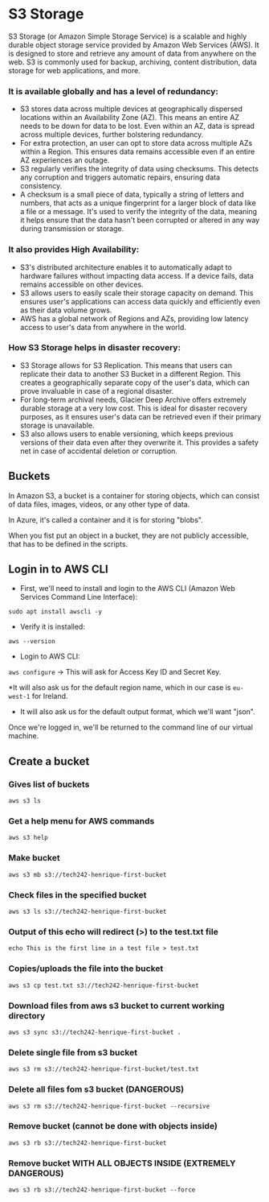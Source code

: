 # S3 Storage 

S3 Storage (or Amazon Simple Storage Service) is a scalable and highly durable object storage service provided by Amazon Web Services (AWS).  It is designed to store and retrieve any amount of data from anywhere on the web. S3 is commonly used for backup, archiving, content distribution, data storage for web applications, and more.

### It is available globally and has a level of redundancy:
 * S3 stores data across multiple devices at geographically dispersed locations within an Availability Zone (AZ). This means an entire AZ needs to be down for data to be lost. Even within an AZ, data is spread across multiple devices, further bolstering redundancy.
 * For extra protection, an user can opt to store data across multiple AZs within a Region. This ensures data remains accessible even if an entire AZ experiences an outage.
 * S3 regularly verifies the integrity of data using checksums. This detects any corruption and triggers automatic repairs, ensuring data consistency.
 * A checksum is a small piece of data, typically a string of letters and numbers, that acts as a unique fingerprint for a larger block of data like a file or a message. It's used to verify the integrity of the data, meaning it helps ensure that the data hasn't been corrupted or altered in any way during transmission or storage.

### It also provides High Availability:
 * S3's distributed architecture enables it to automatically adapt to hardware failures without impacting data access. If a device fails, data remains accessible on other devices.
 * S3 allows users to easily scale their storage capacity on demand. This ensures user's applications can access data quickly and efficiently even as their data volume grows.
 * AWS has a global network of Regions and AZs, providing low latency access to user's data from anywhere in the world.

### How S3 Storage helps in disaster recovery:
 * S3 Storage allows for S3 Replication. This means that users can replicate their data to another S3 Bucket in a different Region. This creates a geographically separate copy of the user's data, which can prove invaluable in case of a regional disaster.
 * For long-term archival needs, Glacier Deep Archive offers extremely durable storage at a very low cost. This is ideal for disaster recovery purposes, as it ensures user's data can be retrieved even if their primary storage is unavailable.
 * S3 also allows users to enable versioning, which keeps previous versions of their data even after they overwrite it. This provides a safety net in case of accidental deletion or corruption.



## Buckets

In Amazon S3, a bucket is a container for storing objects, which can consist of data files, images, videos, or any other type of data.

In Azure, it's called a container and it is for storing "blobs".

When you fist put an object in a bucket, they are not publicly accessible, that has to be defined in the scripts.

## Login in to AWS CLI

* First, we'll need to install and login to the AWS CLI (Amazon Web Services Command Line Interface):

`sudo apt install awscli -y`

* Verify it is installed:

`aws --version`

* Login to AWS CLI:

`aws configure` -> This will ask for Access Key ID and Secret Key.

 *It will also ask us for the default region name, which in our case is `eu-west-1` for Ireland.
 * It will also ask us for the default output format, which we'll want "json".

Once we're logged in, we'll be returned to the command line of our virtual machine.

## Create a bucket

### Gives list of buckets

`aws s3 ls`

### Get a help menu for AWS commands

`aws s3 help`

### Make bucket

`aws s3 mb s3://tech242-henrique-first-bucket `

### Check files in the specified bucket

`aws s3 ls s3://tech242-henrique-first-bucket `

### Output of this echo will redirect (>) to the test.txt file

`echo This is the first line in a test file > test.txt` 


### Copies/uploads the file into the bucket

`aws s3 cp test.txt s3://tech242-henrique-first-bucket`


### Download files from aws s3 bucket to current working directory 

`aws s3 sync s3://tech242-henrique-first-bucket .`


### Delete single file from s3 bucket

`aws s3 rm s3://tech242-henrique-first-bucket/test.txt`


### Delete all files fom s3 bucket (DANGEROUS)


`aws s3 rm s3://tech242-henrique-first-bucket --recursive`

### Remove bucket (cannot be done with objects inside)

`aws s3 rb s3://tech242-henrique-first-bucket`


### Remove bucket WITH ALL OBJECTS INSIDE (EXTREMELY DANGEROUS)

`aws s3 rb s3://tech242-henrique-first-bucket --force`






